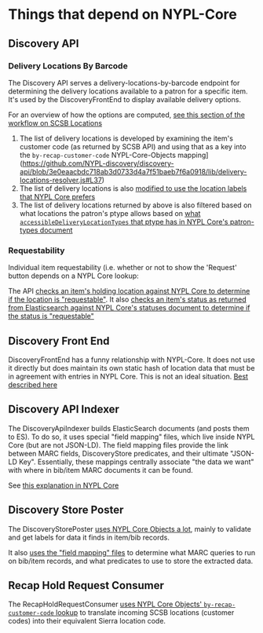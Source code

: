 
# Things that depend on NYPL-Core

## Discovery API

### Delivery Locations By Barcode

The Discovery API serves a delivery-locations-by-barcode endpoint for determining the delivery locations available to a patron for a specific item. It's used by the DiscoveryFrontEnd to display available delivery options.

For an overview of how the options are computed, [see this section of the workflow on SCSB Locations](https://github.com/NYPL/lsp_workflows/blob/18953c472cd9ad5f626040e7bbc7f1bc9fcd706e/workflows/add_scsb_location.md#a-note-on-the-holding-delivery-location-relationship)

1. The list of delivery locations is developed by examining the item's customer code (as returned by SCSB API) and using that as a key into the `by-recap-customer-code` NYPL-Core-Objects mapping](https://github.com/NYPL-discovery/discovery-api/blob/3e0eaacbdc718ab3d0733d4a7f51baeb7f6a0918/lib/delivery-locations-resolver.js#L37)
1. The list of delivery locations is also [modified to use the location labels that NYPL Core prefers](https://github.com/NYPL-discovery/discovery-api/blob/2267102369b01caf3bfa851e37c282c080fd956f/lib/location_label_updater.js#L15)
1. The list of delivery locations returned by above is also filtered based on what locations the patron's ptype allows based on [what `accessibleDeliveryLocationTypes` that ptype has in NYPL Core's patron-types document](https://github.com/NYPL-discovery/discovery-api/blob/3e0eaacbdc718ab3d0733d4a7f51baeb7f6a0918/lib/available_delivery_location_types.js#L14-L15)

### Requestability

Individual item requestability (i.e. whether or not to show the 'Request' button depends on a NYPL Core lookup:

The API [checks an item's holding location against NYPL Core to determine if the location is "requestable"](https://github.com/NYPL-discovery/discovery-api/blob/2267102369b01caf3bfa851e37c282c080fd956f/lib/requestability_determination.js#L15). It also [checks an item's status as returned from Elasticsearch against NYPL Core's statuses document to determine if the status is "requestable"](https://github.com/NYPL-discovery/discovery-api/blob/2267102369b01caf3bfa851e37c282c080fd956f/lib/requestability_determination.js#L23)

## Discovery Front End

DiscoveryFrontEnd has a funny relationship with NYPL-Core. It does not use it directly but does maintain its own static hash of location data that must be in agreement with entries in NYPL Core. This is not an ideal situation. [Best described here](https://github.com/NYPL-discovery/discovery-front-end/blob/9a32fccd212fc644503ed0e516f59e254340f335/README.md#adding-locations)

## Discovery API Indexer

The DiscoveryApiIndexer builds ElasticSearch documents (and posts them to ES). To do so, it uses special "field mapping" files, which live inside NYPL Core (but are not JSON-LD). The field mapping files provide the link between MARC fields, DiscoveryStore predicates, and their ultimate "JSON-LD Key". Essentially, these mappings centrally associate "the data we want" with where in bib/item MARC documents it can be found.

See [this explanation in NYPL Core](https://github.com/NYPL/nypl-core/tree/master/mappings/recap-discovery)

## Discovery Store Poster

The DiscoveryStorePoster [uses NYPL Core Objects a lot](https://github.com/NYPL-discovery/discovery-store-poster/blob/06db246d4a3ba95e37c6cdb5479e3a493e259561/lib/serializers/item.js), mainly to validate and get labels for data it finds in item/bib records.

It also [uses the "field mapping" files](https://github.com/NYPL-discovery/discovery-store-poster/blob/06db246d4a3ba95e37c6cdb5479e3a493e259561/README.md#nypl-core-changes) to determine what MARC queries to run on bib/item records, and what predicates to use to store the extracted data.

## Recap Hold Request Consumer

The RecapHoldRequestConsumer [uses NYPL Core Objects' `by-recap-customer-code` lookup](https://github.com/NYPL/recap-hold-request-consumer/blob/bb8b00c46552c250b6c1b2bc7af245b4d0664978/models/location.rb#L5-L22) to translate incoming SCSB locations (customer codes) into their equivalent Sierra location code.

